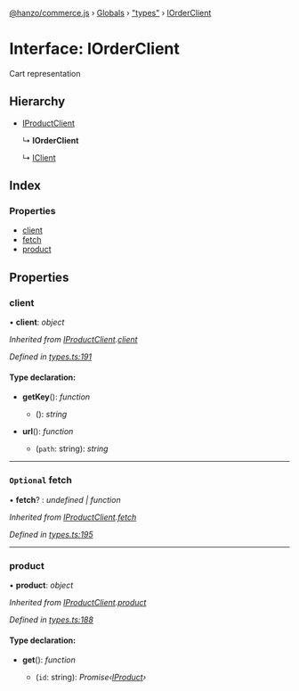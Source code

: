 [@hanzo/commerce.js](../README.md) › [Globals](../globals.md) › ["types"](../modules/_types_.md) › [IOrderClient](_types_.iorderclient.md)

# Interface: IOrderClient

Cart representation

## Hierarchy

* [IProductClient](_types_.iproductclient.md)

  ↳ **IOrderClient**

  ↳ [IClient](_types_.iclient.md)

## Index

### Properties

* [client](_types_.iorderclient.md#client)
* [fetch](_types_.iorderclient.md#optional-fetch)
* [product](_types_.iorderclient.md#product)

## Properties

###  client

• **client**: *object*

*Inherited from [IProductClient](_types_.iproductclient.md).[client](_types_.iproductclient.md#client)*

*Defined in [types.ts:191](https://github.com/hanzoai/commerce.js/blob/80c8ee8/src/types.ts#L191)*

#### Type declaration:

* **getKey**(): *function*

  * (): *string*

* **url**(): *function*

  * (`path`: string): *string*

___

### `Optional` fetch

• **fetch**? : *undefined | function*

*Inherited from [IProductClient](_types_.iproductclient.md).[fetch](_types_.iproductclient.md#optional-fetch)*

*Defined in [types.ts:195](https://github.com/hanzoai/commerce.js/blob/80c8ee8/src/types.ts#L195)*

___

###  product

• **product**: *object*

*Inherited from [IProductClient](_types_.iproductclient.md).[product](_types_.iproductclient.md#product)*

*Defined in [types.ts:188](https://github.com/hanzoai/commerce.js/blob/80c8ee8/src/types.ts#L188)*

#### Type declaration:

* **get**(): *function*

  * (`id`: string): *Promise‹[IProduct](_types_.iproduct.md)›*
